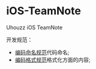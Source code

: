 # iOS-TeamNote
Uhouzz iOS TeamNote


开发规范：

* [编码命名规范](CodeStyle/CodeStyle_Naming.md)代码命名;
* [编码格式规范](CodeStyle/CodeStyle_Formating.md)格式化方面的内容;